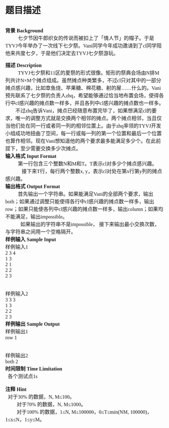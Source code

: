 # 题目描述


<p>
<img alt="" src="/upload/image/20120824/20120824143705_36004.jpg"/> 
</p>
<p>
<span style="font-family:&#39;Microsoft YaHei&#39;;font-size:16px;"><strong>背景 Background </strong></span><br/>
<span style="font-family:&#39;Microsoft YaHei&#39;;font-size:16px;">  　　七夕节因牛郎织女的传说而被扣上了「情人节」的帽子。于是TYVJ今年举办了一次线下七夕祭。Vani同学今年成功邀请到了cl同学陪他来共度七夕，于是他们决定去TYVJ七夕祭游玩。</span> 
</p>
<p>
<span><span style="line-height:19px;font-size:16px;"><img alt="" src="/upload/image/20120824/20120824144730_49556.png"/><br/>
</span></span><span style="font-family:&#39;Microsoft YaHei&#39;;font-size:16px;"><strong>描述 Description </strong></span><br/>
<span style="font-family:&#39;Microsoft YaHei&#39;;font-size:16px;">  　　TYVJ七夕祭和11区的夏祭的形式很像。矩形的祭典会场由N排M列共计N×M个摊点组成。虽然摊点种类繁多，不过cl只对其中的一部分摊点感兴趣，比如章鱼烧、苹果糖、棉花糖、射的屋……什么的。Vani预先联系了七夕祭的负责人zhq，希望能够通过恰当地布置会场，使得各行中cl感兴趣的摊点数一样多，并且各列中cl感兴趣的摊点数也一样多。</span><br/>
<span style="font-family:&#39;Microsoft YaHei&#39;;font-size:16px;">　　不过zhq告诉Vani，摊点已经随意布置完毕了，如果想满足cl的要求，唯一的调整方式就是交换两个相邻的摊点。两个摊点相邻，当且仅当他们处在同一行或者同一列的相邻位置上。由于zhq率领的TYVJ开发小组成功地扭曲了空间，每一行或每一列的第一个位置和最后一个位置也算作相邻。现在Vani想知道他的两个要求最多能满足多少个。在此前提下，至少需要交换多少次摊点。</span><br/>
<span style="font-family:&#39;Microsoft YaHei&#39;;font-size:16px;"><strong>输入格式 Input Format </strong></span><br/>
<span style="font-family:&#39;Microsoft YaHei&#39;;font-size:16px;">  　　第一行包含三个整数N和M和T。T表示cl对多少个摊点感兴趣。</span><br/>
<span style="font-family:&#39;Microsoft YaHei&#39;;font-size:16px;">　　     接下来T行，每行两个整数x, y，表示cl对处在第x行第y列的摊点感兴趣。</span><br/>
<span style="font-family:&#39;Microsoft YaHei&#39;;font-size:16px;"><strong>输出格式 Output Format </strong></span><br/>
<span style="font-family:&#39;Microsoft YaHei&#39;;font-size:16px;">  　　首先输出一个字符串。如果能满足Vani的全部两个要求，输出both；如果通过调整只能使得各行中cl感兴趣的摊点数一样多，输出row；如果只能使各列中cl感兴趣的摊点数一样多，输出column；如果均不能满足，输出impossible。</span><br/>
<span style="font-family:&#39;Microsoft YaHei&#39;;font-size:16px;">　　    如果输出的字符串不是impossible， 接下来输出最小交换次数，与字符串之间用一个空格隔开。</span><br/>
<span style="font-family:&#39;Microsoft YaHei&#39;;font-size:16px;"><strong>样例输入 Sample Input</strong></span><br/>
<span style="font-family:&#39;Microsoft YaHei&#39;;font-size:16px;">样例输入1</span><br/>
<span style="font-family:&#39;Microsoft YaHei&#39;;font-size:16px;">2 3 4</span><br/>
<span style="font-family:&#39;Microsoft YaHei&#39;;font-size:16px;">1 3</span><br/>
<span style="font-family:&#39;Microsoft YaHei&#39;;font-size:16px;">2 1</span><br/>
<span style="font-family:&#39;Microsoft YaHei&#39;;font-size:16px;">2 2</span><br/>
<span style="font-family:&#39;Microsoft YaHei&#39;;font-size:16px;">2 3</span><br/>
<br/>
<br/>
<span style="font-family:&#39;Microsoft YaHei&#39;;font-size:16px;">样例输入2</span><br/>
<span style="font-family:&#39;Microsoft YaHei&#39;;font-size:16px;">3 3 3</span><br/>
<span style="font-family:&#39;Microsoft YaHei&#39;;font-size:16px;">1 3</span><br/>
<span style="font-family:&#39;Microsoft YaHei&#39;;font-size:16px;">2 2</span><br/>
<span style="font-family:&#39;Microsoft YaHei&#39;;font-size:16px;">2 3</span><br/>
<span style="font-family:&#39;Microsoft YaHei&#39;;font-size:16px;"><strong>样例输出 Sample Output</strong></span><br/>
<span style="font-family:&#39;Microsoft YaHei&#39;;font-size:16px;">样例输出1</span><br/>
<span style="font-family:&#39;Microsoft YaHei&#39;;font-size:16px;">row 1</span><br/>
<br/>
<br/>
<span style="font-family:&#39;Microsoft YaHei&#39;;font-size:16px;">样例输出2</span><br/>
<span style="font-family:&#39;Microsoft YaHei&#39;;font-size:16px;">both 2 </span><br/>
<span style="font-family:&#39;Microsoft YaHei&#39;;font-size:16px;"><strong>时间限制 Time Limitation </strong></span><br/>
<span style="font-family:&#39;Microsoft YaHei&#39;;font-size:16px;">  各个测试点1s</span><br/>
<br/>
<span style="font-family:&#39;Microsoft YaHei&#39;;font-size:16px;"><strong>注释 Hint </strong></span><br/>
<span style="font-family:&#39;Microsoft YaHei&#39;;font-size:16px;">  对于30% 的数据，N, M≤100。</span><br/>
<span style="font-family:&#39;Microsoft YaHei&#39;;font-size:16px;">　　 对于70% 的数据，N, M≤1000。</span><br/>
<span style="font-family:&#39;Microsoft YaHei&#39;;font-size:16px;">　　 对于100% 的数据，1≤N, M≤100000，0≤T≤min(NM, 100000)，1≤x≤N，1≤y≤M。</span> 
</p>
<div>
<br/>
</div>
<p>
<br/>
</p>

